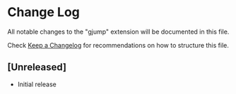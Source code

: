 # Change Log

All notable changes to the "gjump" extension will be documented in this file.

Check [Keep a Changelog](http://keepachangelog.com/) for recommendations on how to structure this file.

## [Unreleased]

- Initial release